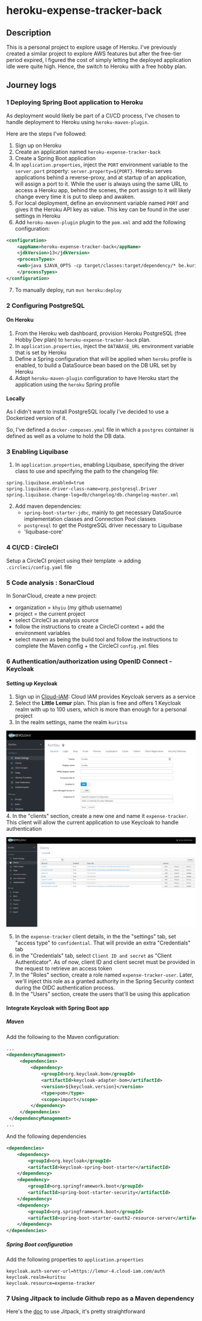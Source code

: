 # heroku-expense-tracker-back
## Description
This is a personal project to explore usage of Heroku. I've previously created a similar project
to explore AWS features but after the free-tier period expired, I figured the cost of simply letting 
the deployed application idle were quite high. Hence, the switch to Heroku with a free hobby plan.

## Journey logs
### 1 Deploying Spring Boot application to Heroku
As deployment would likely be part of a CI/CD process, I've chosen to handle deployment to Heroku using `heroku-maven-plugin`.

Here are the steps I've followed:
1. Sign up on Heroku
2. Create an application named `heroku-expense-tracker-back`
3. Create a Spring Boot application
4. In `application.properties`, inject the `PORT` environment variable to the `server.port` property:
`server.property=${PORT}`. Heroku serves applications behind a reverse-proxy, and at startup of an 
   application, will assign a port to it. While the user is always using the same URL to access a Heroku 
   app, behind the scenes, the port assign to it will likely change every time it is put to sleep and awaken.
5. For local deployment, define an environment variable named `PORT` and gives it the Heroku API key as value.
This key can be found in the user settings in Heroku
6. Add `heroku-maven-plugin` plugin to the `pom.xml` and add the following configuration:
```xml
<configuration>
    <appName>heroku-expense-tracker-back</appName>
    <jdkVersion>13</jdkVersion>
    <processTypes>
    <web>java $JAVA_OPTS -cp target/classes:target/dependency/* be.kuritsu.hetb.HerokuExpenseTrackerBackApplication</web>
    </processTypes>
</configuration>
```
7. To manually deploy, run `mvn heroku:deploy`

### 2 Configuring PostgreSQL
#### On Heroku
1. From the Heroku web dashboard, provision Heroku PostgreSQL (free Hobby Dev plan) to `heroku-expense-tracker-back` plan.
2. In `application.properties`, inject the `DATABASE_URL` environment variable that is set by Heroku
3. Define a Spring configuration that will be applied when `heroku` profile is enabled, to build a DataSource bean based on the DB URL set by Heroku
4. Adapt `heroku-maven-plugin` configuration to have Heroku start the application using the `heroku` Spring profile
#### Locally
As I didn't want to install PostgreSQL locally I've decided to use a Dockerized version of it. 

So, I've defined a `docker-composes.ymal` file in which a `postgres` container is defined as well as a volume to hold the DB data.

### 3 Enabling Liquibase
1. In `application.properties`, enabling Liquibase, specifying the driver class to use and specifying the path to the changelog file:
```properties
spring.liquibase.enabled=true
spring.liquibase.driver-class-name=org.postgresql.Driver
spring.liquibase.change-log=db/changelog/db.changelog-master.xml
```
2. Add maven dependencies:
   - `spring-boot-starter-jdbc`, mainly to get necessary DataSource implementation classes and Connection Pool classes
   - `postgresql` to get the PostgreSQL driver necessary to Liquibase
   - 'liquibase-core'
   
### 4 CI/CD : CircleCI
Setup a CircleCI project using their template -> adding `.circleci/config.yaml` file

### 5 Code analysis : SonarCloud
In SonarCloud, create a new project:
   - organization = `khyiu` (my github username)
   - project = the current project
   - select CircleCI as analysis source
   - follow the instructions to create a CircleCI context + add the environment variables
   - select maven as being the build tool and follow the instructions to complete the Maven config + the CircleCI `config.yml` files

### 6 Authentication/authorization using OpenID Connect - Keycloak
#### Setting up Keycloak
   1. Sign up in [Cloud-IAM](https://www.cloud-iam.com/): Cloud IAM provides Keycloak servers as a service
   2. Select the **Little Lemur** plan. This plan is free and offers 1 Keycloak realm with up to 100 users, which is more than enough for a personal project
   3. In the realm settings, name the realm `kuritsu`  
  
![keycloak realm settings](./doc/keycloak_01.png)
   4. In the "clients" section, create a new one and name it `expense-tracker`. This client will allow the current application to use Keycloak to handle authentication  

![keycloak clients section](./doc/keycloak_02.png)

   5. In the `expense-tracker` client details, in the the "settings" tab, set "access type" to `confidential`. That will provide an extra "Credentials" tab
   6. in the "Credentials" tab, select `Client ID and secret` as "Client Authenticator". As of now, client ID and client secret must be provided in the request to retrieve an access token
   7. In the "Roles" section, create a role named `expense-tracker-user`. Later, we'll inject this role as a granted authority in the Spring Security context during the OIDC authentication process.
   8. In the "Users" section, create the users that'll be using this application

#### Integrate Keycloak with Spring Boot app
##### Maven
Add the following to the Maven configuration:
``` XML
...
<dependencyManagement>
     <dependencies>
         <dependency>
             <groupId>org.keycloak.bom</groupId>
             <artifactId>keycloak-adapter-bom</artifactId>
             <version>${keycloak.version}</version>
             <type>pom</type>
             <scope>import</scope>
         </dependency>
     </dependencies>
 </dependencyManagement>
...
```

And the following dependencies
``` XML
<dependencies>
	<dependency>
		<groupId>org.keycloak</groupId>
		<artifactId>keycloak-spring-boot-starter</artifactId>
	</dependency>
	<dependency>
		<groupId>org.springframework.boot</groupId>
		<artifactId>spring-boot-starter-security</artifactId>
	</dependency>
	<dependency>
		<groupId>org.springframework.boot</groupId>
		<artifactId>spring-boot-starter-oauth2-resource-server</artifactId>
	</dependency>
</dependencies>
```

##### Spring Boot configuration
Add the following properties to `application.properties`

``` Properties
keycloak.auth-server-url=https://lemur-4.cloud-iam.com/auth
keycloak.realm=kuritsu
keycloak.resource=expense-tracker
```

### 7 Using Jitpack to include Github repo as a Maven dependency
Here's the [doc](https://jitpack.io/docs/) to use Jitpack, it's pretty straightforward